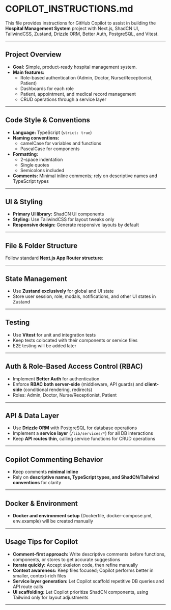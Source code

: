 # COPILOT_INSTRUCTIONS.md

This file provides instructions for GitHub Copilot to assist in building the **Hospital Management System** project with Next.js, ShadCN UI, TailwindCSS, Zustand, Drizzle ORM, Better Auth, PostgreSQL, and Vitest.

---

## Project Overview

- **Goal:** Simple, product-ready hospital management system.
- **Main features:**
  - Role-based authentication (Admin, Doctor, Nurse/Receptionist, Patient)
  - Dashboards for each role
  - Patient, appointment, and medical record management
  - CRUD operations through a service layer

---

## Code Style & Conventions

- **Language:** TypeScript (`strict: true`)
- **Naming conventions:**
  - camelCase for variables and functions
  - PascalCase for components
- **Formatting:**
  - 2-space indentation
  - Single quotes
  - Semicolons included
- **Comments:** Minimal inline comments; rely on descriptive names and TypeScript types

---

## UI & Styling

- **Primary UI library:** ShadCN UI components
- **Styling:** Use TailwindCSS for layout tweaks only
- **Responsive design:** Generate responsive layouts by default

---

## File & Folder Structure

Follow standard **Next.js App Router structure**:

---

## State Management

- Use **Zustand exclusively** for global and UI state
- Store user session, role, modals, notifications, and other UI states in Zustand

---

## Testing

- Use **Vitest** for unit and integration tests
- Keep tests colocated with their components or service files
- E2E testing will be added later

---

## Auth & Role-Based Access Control (RBAC)

- Implement **Better Auth** for authentication
- Enforce **RBAC both server-side** (middleware, API guards) and **client-side** (conditional rendering, redirects)
- Roles: Admin, Doctor, Nurse/Receptionist, Patient

---

## API & Data Layer

- Use **Drizzle ORM** with PostgreSQL for database operations
- Implement a **service layer** (`/lib/services/*`) for all DB interactions
- Keep **API routes thin**, calling service functions for CRUD operations

---

## Copilot Commenting Behavior

- Keep comments **minimal inline**
- Rely on **descriptive names, TypeScript types, and ShadCN/Tailwind conventions** for clarity

---

## Docker & Environment

- **Docker and environment setup** (Dockerfile, docker-compose.yml, env.example) will be created manually

---

## Usage Tips for Copilot

- **Comment-first approach:** Write descriptive comments before functions, components, or stores to get accurate suggestions
- **Iterate quickly:** Accept skeleton code, then refine manually
- **Context awareness:** Keep files focused; Copilot performs better in smaller, context-rich files
- **Service layer generation:** Let Copilot scaffold repetitive DB queries and API route calls
- **UI scaffolding:** Let Copilot prioritize ShadCN components, using Tailwind only for layout adjustments

---

<!--
## ENV
- update .env and .env.example accordingly
-->
